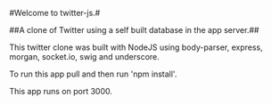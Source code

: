#Welcome to twitter-js.#

##A clone of Twitter using a self built database in the app server.##

This twitter clone was built with NodeJS using body-parser, express, morgan, socket.io, swig and underscore.

To run this app pull and then run 'npm install'.

This app runs on port 3000.

